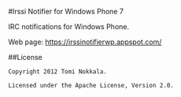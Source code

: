#Irssi Notifier for Windows Phone 7

IRC notifications for Windows Phone.

Web page: https://irssinotifierwp.appspot.com/

##License

    Copyright 2012 Tomi Nokkala.

    Licensed under the Apache License, Version 2.0.